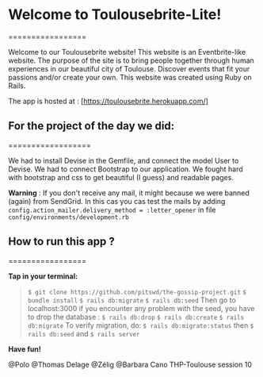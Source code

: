# Welcome to Toulousebrite-Lite!
=================

Welcome to our Toulousebrite website! This website is an Eventbrite-like website. The purpose of the site is to bring people together through human experiences in our beautiful city of Toulouse. Discover events that fit your passions and/or create your own. This website was created using Ruby on Rails.

The app is hosted at :  [https://toulousebrite.herokuapp.com/]

## For the project of the day we did:
==================

 We had to install Devise in the Gemfile, and connect the model User to Devise.
 We had to connect Bootstrap to our application.
 We fought hard with bootstrap and css to get beautiful (I guess) and readable pages.

 **Warning** : If you don't receive any mail, it might because we were banned (again) from SendGrid. In this cas you cas test the mails by adding `config.action_mailer.delivery_method = :letter_opener` in file `config/environments/development.rb`

## How to run this app ?
=================

**Tap in your terminal:**
> `$ git clone https://github.com/pitswd/the-gossip-project.git`
> `$ bundle install`
> `$ rails db:migrate`
> `$ rails db:seed`
> Then go to localhost:3000
 if you encounter any problem with the seed, you have to drop the database : 
> `$ rails db:drop`
> `$ rails db:create`
> `$ rails db:migrate`
To verify migration, do:
> `$ rails db:migrate:status`
then
> `$ rails db:seed`
and
> `$ rails server`

**Have fun!**

@Polo @Thomas Delage @Zélig @Barbara Cano
 THP-Toulouse session 10